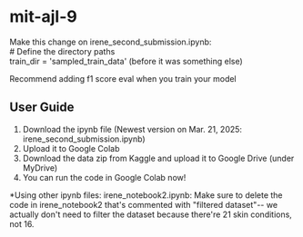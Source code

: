 # mit-ajl-9
Make this change on irene_second_submission.ipynb:\
\# Define the directory paths\
train_dir = 'sampled_train_data' (before it was something else) 

Recommend adding f1 score eval when you train your model

## User Guide
1. Download the ipynb file (Newest version on Mar. 21, 2025: irene_second_submission.ipynb)
2. Upload it to Google Colab
3. Download the data zip from Kaggle and upload it to Google Drive (under MyDrive)
4. You can run the code in Google Colab now!

*Using other ipynb files:
irene_notebook2.ipynb: Make sure to delete the code in irene_notebook2 that's commented with "filtered dataset"-- we actually don't need to filter the dataset because there're 21 skin conditions, not 16.
